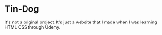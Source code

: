 # Tin-Dog
It's not a original project. It's just a website that I made when I was learning HTML CSS through Udemy.
